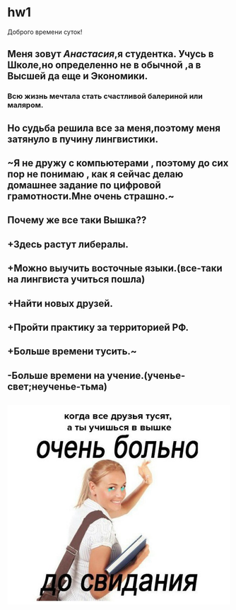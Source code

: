 # hw1
 Доброго времени суток!
## Меня зовут *Анастасия*,я студентка. Учусь в Школе,но определенно не в обычной ,а в Высшей да еще и Экономики.
### Всю жизнь мечтала стать счастливой балериной или маляром.
## Но судьба решила все за меня,поэтому меня затянуло в пучину лингвистики.
## ~Я не дружу с компьютерами , поэтому до сих пор не понимаю , как я сейчас делаю домашнее задание по цифровой грамотности.Мне очень страшно.~
## Почему же все таки Вышка??
## +Здесь растут либералы.
## +Можно выучить восточные языки.(все-таки на лингвиста учиться пошла)
## +Найти новых друзей.
## +Пройти практику за территорией РФ.
## +Больше времени тусить.~
##  -Больше времени на учение.(ученье-свет;неученье-тьма)
## ![](https://github.com/anastasiagoryaynova/hw1/blob/master/U2Vtscclz6A.jpg)
